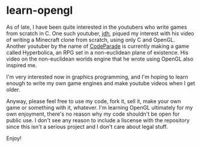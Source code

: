 # learn-opengl

As of late, I have been quite interested in the youtubers who write games from scratch in C. One such youtuber, [jdh][jdh-channel], piqued my interest with his video of writing a Minecraft clone from scratch, using only C and OpenGL. Another youtuber by the name of [CodeParade][codeparade-channel] is currently making a game called Hyperbolica, an RPG set in a non-euclidean plane of existence. His video on the non-euclidean worlds engine that he wrote using OpenGL also inspired me.

I'm very interested now in graphics programming, and I'm hoping to learn enough to write my own game engines and make youtube videos when I get older. 

Anyway, please feel free to use my code, fork it, sell it, make your own game or something with it, whatever. I'm learning OpenGL ultimately for my own enjoyment, there's no reason why my code shouldn't be open for public use. I don't see any reason to include a liscense with the repository since this isn't a serious project and I don't care about legal stuff.

Enjoy!

[jdh-channel]: https://www.youtube.com/c/jdhvideo
[codeparade-channel]: https://www.youtube.com/c/CodeParade
